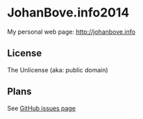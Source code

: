 JohanBove.info2014
==================

My personal web page: http://johanbove.info

## License

The Unlicense (aka: public domain)

## Plans

See [GitHub issues page](https://github.com/johanbove/johanbove.info2014/issues)
